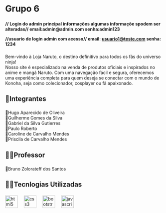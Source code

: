 <h1 align="left">Grupo 6</h1>

###
<h4>// Login do admin principal
informações algumas informaçõe spodem ser alteradas//
email:admin@admin.com
senha:admin123


//usuario de login admin com acesso//
email: usuario1@teste.com
senha: 1234</h4>

###

<p align="left">Bem-vindo à Loja Naruto, o destino definitivo para todos os fãs do universo ninja!<br>Nosso site é especializado na venda de produtos oficiais e inspirados no anime e mangá Naruto. Com uma navegação fácil e segura, oferecemos uma experiência completa para quem deseja se conectar com o mundo de Konoha, seja como colecionador, cosplayer ou fã apaixonado.</p>

###

<h2 align="left">👥Integrantes</h2>

###

<p align="left">👤Hugo Aparecido de Oliveira<br>👤Guilherme Gomes da Silva<br>👤Gabriel da Silva Gutierres<br>👤Paulo Roberto<br>👤Caroline de Carvalho Mendes<br>👤Priscila de Carvalho Mendes</p>

###

<h2 align="left">👨‍🏫Professor</h2>

###

<p align="left">👤Bruno Zolorateff dos Santos</p>

###

<h2 align="left">🧑‍💻Tecnlogias Utilizadas</h2>

###

<div align="left">
  <img src="https://cdn.jsdelivr.net/gh/devicons/devicon/icons/html5/html5-original.svg" height="40" alt="html5 logo"  />
  <img width="12" />
  <img src="https://cdn.jsdelivr.net/gh/devicons/devicon/icons/css3/css3-original.svg" height="40" alt="css3 logo"  />
  <img width="12" />
  <img src="https://cdn.jsdelivr.net/gh/devicons/devicon/icons/bootstrap/bootstrap-original.svg" height="40" alt="bootstrap logo"  />
  <img width="12" />
  <img src="https://cdn.jsdelivr.net/gh/devicons/devicon/icons/javascript/javascript-original.svg" height="40" alt="javascript logo"  />
</div>




###
